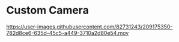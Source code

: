 # Custom Camera

https://user-images.githubusercontent.com/82731243/209175350-782d8ce6-635d-45c5-a449-3710a2d80e54.mov

